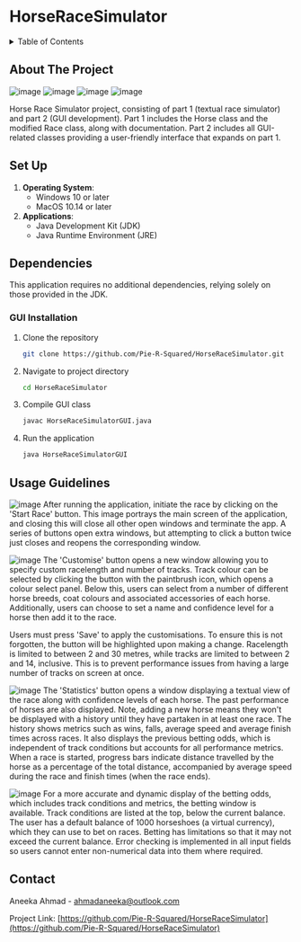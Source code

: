 # HorseRaceSimulator

<!-- TABLE OF CONTENTS -->
<details>
  <summary>Table of Contents</summary>
  <ol>
    <li><a href="#about-the-project">About The Project</a></li>
    <li><a href="#setup">Set Up</a>
      <ul>
        <li><a href="#dependencies">Dependencies</a></li>
        <li><a href="#installation">GUI Installation</a></li>
      </ul>
    </li>
    <li><a href="#usage">Usage Guidelines</a></li>
    <li><a href="#contact">Contact</a></li>
  </ol>
</details>



<!-- ABOUT THE PROJECT -->
## About The Project

![image](https://github.com/Pie-R-Squared/HorseRaceSimulator/assets/152538125/cf982694-9a60-4a10-ae9e-a0c3fd918698)
![image](https://github.com/Pie-R-Squared/HorseRaceSimulator/assets/152538125/7c104700-c48b-4473-a31e-8c1159c8f716)
![image](https://github.com/Pie-R-Squared/HorseRaceSimulator/assets/152538125/4e534be4-f7a3-4fbd-afac-edd622bb3178)
![image](https://github.com/Pie-R-Squared/HorseRaceSimulator/assets/152538125/ff42cbd1-cf5b-4ab4-b574-5390feea8c84)


Horse Race Simulator project, consisting of part 1 (textual race simulator) and part 2 (GUI development). Part 1 includes the Horse class and the modified Race class, along with documentation. Part 2 includes all GUI-related classes providing a user-friendly interface that expands on part 1.

<!-- SETTING UP -->
## Set Up

1. **Operating System**:
   - Windows 10 or later
   - MacOS 10.14 or later
2. **Applications**:
   - Java Development Kit (JDK)
   - Java Runtime Environment (JRE)
  
## Dependencies
This application requires no additional dependencies, relying solely on those provided in the JDK.

### GUI Installation

1. Clone the repository
   ```sh
   git clone https://github.com/Pie-R-Squared/HorseRaceSimulator.git
   ```
2. Navigate to project directory
   ```sh
   cd HorseRaceSimulator
   ```
3. Compile GUI class
   ```sh
   javac HorseRaceSimulatorGUI.java
   ```
4. Run the application
   ```sh
   java HorseRaceSimulatorGUI
   ```


<!-- USAGE EXAMPLES -->
## Usage Guidelines
![image](https://github.com/Pie-R-Squared/HorseRaceSimulator/assets/152538125/0c14e1fe-64fe-4ed5-9750-477c750a434d)
After running the application, initiate the race by clicking on the 'Start Race' button. This image portrays the main screen of the application, and closing this will close all other open windows and terminate the app. A series of buttons open extra windows, but attempting to click a button twice just closes and reopens the corresponding window.

![image](https://github.com/Pie-R-Squared/HorseRaceSimulator/assets/152538125/d1b03894-70de-4caa-979d-4856ded7b96e)
The 'Customise' button opens a new window allowing you to specify custom racelength and number of tracks. Track colour can be selected by clicking the button with the paintbrush icon, which opens a colour select panel. Below this, users can select from a number of different horse breeds, coat colours and associated accessories of each horse. Additionally, users can choose to set a name and confidence level for a horse then add it to the race.

Users must press 'Save' to apply the customisations. To ensure this is not forgotten, the button will be highlighted upon making a change. Racelength is limited to between 2 and 30 metres, while tracks are limited to between 2 and 14, inclusive. This is to prevent performance issues from having a large number of tracks on screen at once.

![image](https://github.com/Pie-R-Squared/HorseRaceSimulator/assets/152538125/547e7fdf-f3d8-4a00-a949-7443fc3cec45)
The 'Statistics' button opens a window displaying a textual view of the race along with confidence levels of each horse. The past performance of horses are also displayed. Note, adding a new horse means they won't be displayed with a history until they have partaken in at least one race. The history shows metrics such as wins, falls, average speed and average finish times across races. It also displays the previous betting odds, which is independent of track conditions but accounts for all performance metrics. When a race is started, progress bars indicate distance travelled by the horse as a percentage of the total distance, accompanied by average speed during the race and finish times (when the race ends).

![image](https://github.com/Pie-R-Squared/HorseRaceSimulator/assets/152538125/15b6ac1c-f98e-4e86-be88-abeee849952d)
For a more accurate and dynamic display of the betting odds, which includes track conditions and metrics, the betting window is available. Track conditions are listed at the top, below the current balance. The user has a default balance of 1000 horseshoes (a virtual currency), which they can use to bet on races. Betting has limitations so that it may not exceed the current balance. Error checking is implemented in all input fields so users cannot enter non-numerical data into them where required.


<!-- CONTACT -->
## Contact

Aneeka Ahmad - ahmadaneeka@outlook.com

Project Link: [https://github.com/Pie-R-Squared/HorseRaceSimulator](https://github.com/Pie-R-Squared/HorseRaceSimulator)
